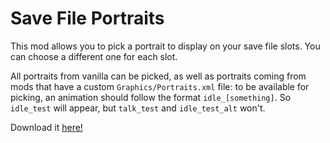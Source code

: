 # Save File Portraits

This mod allows you to pick a portrait to display on your save file slots. You can choose a different one for each slot.

All portraits from vanilla can be picked, as well as portraits coming from mods that have a custom `Graphics/Portraits.xml` file: to be available for picking, an animation should follow the format `idle_[something]`. So `idle_test` will appear, but `talk_test` and `idle_test_alt` won't.

Download it [here!](https://max480.ovh/celeste/dl/savefileportraits)
